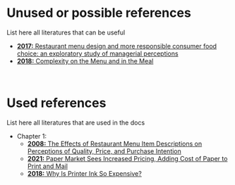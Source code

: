# Unused or possible references
List here all literatures that can be useful

* [**2017:** Restaurant menu design and more responsible consumer food choice: an exploratory study
of managerial perceptions](http://eprints.bournemouth.ac.uk/26621/3/R1.pdf)
* [**2018:** Complexity on the Menu and in the Meal](https://www.mdpi.com/2304-8158/7/10/158)

<br>

# Used references
List here all literatures that are used in the docs

* Chapter 1:
   + [**2008:** The Effects of Restaurant Menu Item Descriptions on Perceptions of Quality, Price,
   and Purchase Intention](https://www.tandfonline.com/doi/pdf/10.1080/15378020802519850)
   + [**2021:** Paper Market Sees Increased Pricing, Adding Cost of Paper to Print and Mail](https://pcigroup.com/paper-market-sees-increased-pricing-adding-paper-costs-to-print-and-mail/)
   + [**2018:** Why Is Printer Ink So Expensive?](https://www.consumerreports.org/printers/why-is-printer-ink-so-expensive-a2101590645/#:~:text=%22Ink%20companies%20spend%20a%20lot,where%20the%20price%20comes%20in.)


